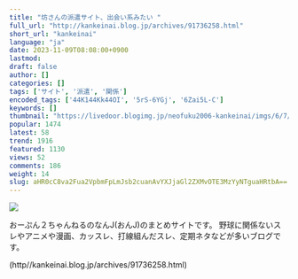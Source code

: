 ```yaml
---
title: "坊さんの派遣サイト、出会い系みたい "
full_url: "http://kankeinai.blog.jp/archives/91736258.html"
short_url: "kankeinai"
language: "ja"
date: 2023-11-09T08:08:00+0900
lastmod: 
draft: false
author: []
categories: []
tags: ['サイト', '派遣', '関係']
encoded_tags: ['44K144Kk44OI', '5rS-6YGj', '6Zai5L-C']
keywords: []
thumbnail: "https://livedoor.blogimg.jp/neofuku2006-kankeinai/imgs/6/7/678cdcfc-s.jpg"
popular: 1474
latest: 58
trend: 1916
featured: 1130
views: 52
comments: 186
weight: 14
slug: aHR0cC8va2Fua2VpbmFpLmJsb2cuanAvYXJjaGl2ZXMvOTE3MzYyNTguaHRtbA==
---
```


![](https://livedoor.blogimg.jp/neofuku2006-kankeinai/imgs/6/7/678cdcfc-s.jpg)

<div> <p id='blog-description'>おーぷん２ちゃんねるのなんJ(おんJ)のまとめサイトです。 野球に関係ないスレやアニメや漫画、カッスレ、打線組んだスレ、定期ネタなどが多いブログです。</p> </div>

(http//kankeinai.blog.jp/archives/91736258.html)
